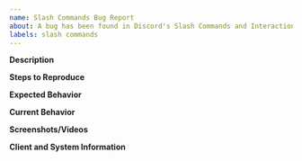 ```yaml
---
name: Slash Commands Bug Report
about: A bug has been found in Discord's Slash Commands and Interactions
labels: slash commands
---
```


<!--
  Before opening a new issue, please search existing issues:  https://github.com/discord/discord-api-docs/issues?q=is%3Aissue+label%3A%22slash+commands%22+
-->

**Description**

<!--
  Provide a clear and concise description of what the problem is.
-->

**Steps to Reproduce**

<!--
  Provide clear and concise steps for us to reliably reproduce this issue.
-->

**Expected Behavior**

<!--
  What is the behavior you expect to occur that is not?
-->

**Current Behavior**

<!--
  What is the behavior you are currently seeing instead?
-->

**Screenshots/Videos**

<!--
  Provide a screenshot and/or video demonstrating the issue being experienced.
-->

**Client and System Information**

<!--
  What is the browser/library/client you are using? What operating system and version?
-->
